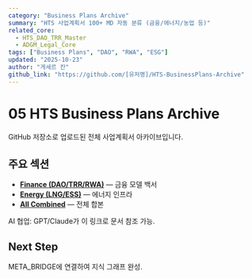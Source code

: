 ```yaml
---
category: "Business Plans Archive"
summary: "HTS 사업계획서 100+ MD 자동 분류 (금융/에너지/농업 등)"
related_core:
  - HTS_DAO_TRR_Master
  - ADGM_Legal_Core
tags: ["Business Plans", "DAO", "RWA", "ESG"]
updated: "2025-10-23"
author: "게세르 칸"
github_link: "https://github.com/[유저명]/HTS-BusinessPlans-Archive"
---
```


# 05 HTS Business Plans Archive

GitHub 저장소로 업로드된 전체 사업계획서 아카이브입니다.

## 주요 섹션
- **[Finance (DAO/TRR/RWA)](https://github.com/[유저명]/HTS-BusinessPlans-Archive/tree/main/Finance)** — 금융 모델 백서
- **[Energy (LNG/ESS)](https://github.com/[유저명]/HTS-BusinessPlans-Archive/tree/main/Energy)** — 에너지 인프라
- **[All Combined](https://github.com/[유저명]/HTS-BusinessPlans-Archive/blob/main/all-in-one.md)** — 전체 합본

AI 협업: GPT/Claude가 이 링크로 문서 참조 가능.

## Next Step
META_BRIDGE에 연결하여 지식 그래프 완성.